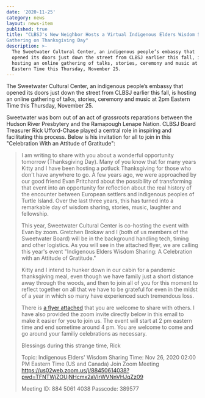 ```yaml
---
date: '2020-11-25'
category: news
layout: news-item
published: true
title: "CLBSJ's New Neighbor Hosts a Virtual Indigenous Elders Wisdom Sharing
Gathering on Thanksgiving Day"
description: >-
  The Sweetwater Cultural Center, an indigenous people’s embassy that
  opened its doors just down the street from CLBSJ earlier this fall, is
  hosting an online gathering of talks, stories, ceremony and music at 2pm
  Eastern Time this Thursday, November 25.
---
```

The Sweetwater Cultural Center, an indigenous people’s embassy that
opened its doors just down the street from CLBSJ earlier this fall, is
hosting an online gathering of talks, stories, ceremony and music at 2pm
Eastern Time this Thursday, November 25.

Sweetwater was born out of an act of grassroots reparations between the
Hudson River Presbytery and the Ramapough Lenape Nation. CLBSJ Board
Treasurer Rick Ufford-Chase played a central role in inspiring and
facilitating this process. Below is his invitation for all to join in
this "Celebration With an Attitude of Gratitude":

<blockquote>
I am writing to share with you about a wonderful opportunity tomorrow
(Thanksgiving Day). Many of you know that for many years Kitty and I
have been hosting a potluck Thanksgiving for those who don't have
anywhere to go. A few years ago, we were approached by our good friend
Evan Pritchard about the possibility of transforming that event into an
opportunity for reflection about the real history of the encounter
between European settlers and indigenous peoples of Turtle Island. Over
the last three years, this has turned into a remarkable day of wisdom
sharing, stories, music, laughter and fellowship.

This year, Sweetwater Cultural Center is co-hosting the event with Evan
by zoom. Gretchen Brokaw and I (both of us members of the Sweetwater
Board) will be in the background handling tech, timing and other
logistics. As you will see in the attached flyer, we are calling this
year's event "Indigenous Elders Wisdom Sharing: A Celebration with an
Attitude of Gratitude."

Kitty and I intend to hunker down in our cabin for a pandemic
thanksgiving meal, even though we have family just a short distance away
through the woods, and then to join all of you for this moment to
reflect together on all that we have to be grateful for even in the
midst of a year in which so many have experienced such tremendous loss.

There is <a href="{{site.baseurl}}/img/Indigenous-Elders-Wisdom-Sharing-2020.pdf">a flyer attached</a> that you are welcome to share with others. I
have also provided the zoom invite directly below in this email to make
it easier for you to join us. The event will start at 2 pm eastern time
and end sometime around 4 pm. You are welcome to come and go around your
familiy celebrations as necessary.

Blessings during this strange time,
Rick

Topic: Indigenous Elders' Wisdom Sharing
Time: Nov 26, 2020 02:00 PM Eastern Time (US and Canada)
Join Zoom Meeting
https://us02web.zoom.us/j/88450614038?pwd=TFNTWjZOUjNHcmx2aVIrWVNnVHJqZz09

Meeting ID: 884 5061 4038
Passcode: 389577
</blockquote>
